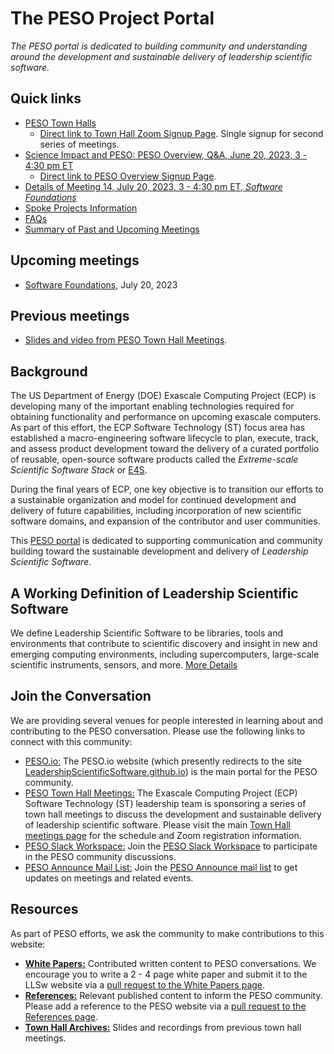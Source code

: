 # The PESO Project Portal

*The PESO portal is dedicated to building community and understanding around the development and sustainable delivery of leadership scientific software.*

## Quick links
- [PESO Town Halls](PESOTownHalls.md)
   - [Direct link to Town Hall Zoom Signup Page](https://exascaleproject.zoomgov.com/meeting/register/vJItduGrqDMpEiSpPgjLeb3IgZsSkw-oZcQ).  Single signup for second series of meetings.
- [Science Impact and PESO: PESO Overview, Q&A, June 20, 2023, 3 - 4:30 pm ET](PESO/PESOMeeting1.md)
   - [Direct link to PESO Overview Signup Page](https://exascaleproject.zoomgov.com/meeting/register/vJIsc-itrjMtE9gQwa5hO3HxoqbvJw0nwyo).
- [Details of Meeting 14, July 20, 2023, 3 - 4:30 pm ET, _Software Foundations_](Meetings/Meeting14.md)
- [Spoke Projects Information](SeedProjects.md)
- [FAQs](FAQ.md)
- [Summary of Past and Upcoming Meetings](PESOTownHalls.md)

## Upcoming meetings
- [Software Foundations](), July 20, 2023 

## Previous meetings
- [Slides and video from PESO Town Hall Meetings](PESOTownHalls.md).  
 
## Background
The US Department of Energy (DOE) Exascale Computing Project (ECP) is developing many of the important enabling technologies required for obtaining functionality and performance on upcoming exascale computers.  As part of this effort, the ECP Software Technology (ST) focus area has established a macro-engineering software lifecycle to plan, execute, track, and assess product development toward the delivery of a curated portfolio of reusable, open-source software products called the *Extreme-scale Scientific Software Stack* or [E4S](https://e4s.io).

During the final years of ECP, one key objective is to transition our efforts to a sustainable organization and model for continued development and delivery of future capabilities, including incorporation of new scientific software domains, and expansion of the contributor and user communities. 

This [PESO portal](https://pesoproject.org) is dedicated to supporting communication and community building toward the sustainable development and delivery of *Leadership Scientific Software*.

## A Working Definition of Leadership Scientific Software
We define Leadership Scientific Software to be libraries, tools and environments that contribute to scientific discovery and insight in new and emerging computing environments, including supercomputers, large-scale scientific instruments, sensors, and more. [More Details](LeadershipDefinition.md)

## Join the Conversation
We are providing several venues for people interested in learning about and contributing to the PESO conversation.  Please use the following links to connect with this community:
- [PESO.io:](https://PESO.io) The PESO.io website (which presently redirects to the site [LeadershipScientificSoftware.github.io](https://leadershipscientificsoftware.github.io/)) is the main portal for the PESO community.
- [PESO Town Hall Meetings:](PESOTownHalls.md)  The Exascale Computing Project (ECP) Software Technology (ST) leadership team is sponsoring a series of town hall meetings to discuss the development and sustainable delivery of leadership scientific software. Please visit the main [Town Hall meetings page](PESOTownHalls.md) for the schedule and Zoom registration information.
- [PESO Slack Workspace:](https://join.slack.com/t/PESOworkspace/shared_invite/zt-v1idgwld-9tp8DvSJzj2vP3NmDbyjdw) Join the [PESO Slack Workspace](https://join.slack.com/t/PESOworkspace/shared_invite/zt-v1idgwld-9tp8DvSJzj2vP3NmDbyjdw) to participate in the PESO community discussions.
- [PESO Announce Mail List:](https://PESO.io/mailman/listinfo/announce_PESO.io) Join the [PESO Announce mail list](https://PESO.io/mailman/listinfo/announce_PESO.io) to get updates on meetings and related events.

## Resources
As part of PESO efforts, we ask the community to make contributions to this website:
- **[White Papers:](WhitePapers/WhitePaperList.md)** Contributed written content to PESO conversations. We encourage you to write a 2 - 4 page white paper and submit it to the LLSw website via a [pull request to the White Papers page](WhitePapers/WhitePaperList.md).
- **[References:](References/ReferenceList.md)** Relevant published content to inform the PESO community. Please add a reference to the PESO website via a [pull request to the References page](References/ReferenceList.md).
- **[Town Hall Archives:](TownHallArchives/TownHallArchiveList.md)** Slides and recordings from previous town hall meetings.
